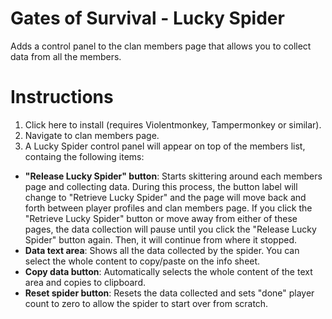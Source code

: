 # Gates of Survival - Lucky Spider
Adds a control panel to the clan members page that allows you to collect data from all the members.

# Instructions
1. Click here to install (requires Violentmonkey, Tampermonkey or similar).
1. Navigate to clan members page.
1. A Lucky Spider control panel will appear on top of the members list, containg the following items:
  - **"Release Lucky Spider" button**: Starts skittering around each members page and collecting data. During this process, the button label will change to "Retrieve Lucky Spider" and the page will move back and forth between player profiles and clan members page. If you click the "Retrieve Lucky Spider" button or move away from either of these pages, the data collection will pause until you click the "Release Lucky Spider" button again. Then, it will continue from where it stopped.
  - **Data text area**: Shows all the data collected by the spider. You can select the whole content to copy/paste on the info sheet.
  - **Copy data button**: Automatically selects the whole content of the text area and copies to clipboard.
  - **Reset spider button**: Resets the data collected and sets "done" player count to zero to allow the spider to start over from scratch.
